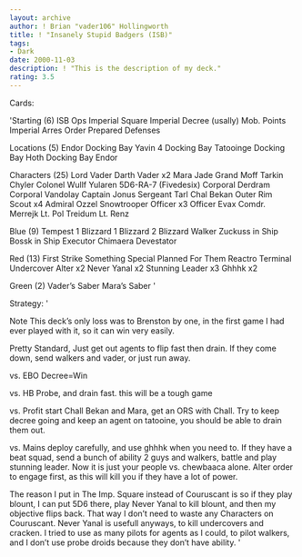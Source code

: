 ```yaml
---
layout: archive
author: ! Brian "vader106" Hollingworth
title: ! "Insanely Stupid Badgers (ISB)"
tags:
- Dark
date: 2000-11-03
description: ! "This is the description of my deck."
rating: 3.5
---
```

Cards: 

'Starting (6)
ISB Ops
Imperial Square
Imperial Decree (usally)
Mob. Points
Imperial Arres Order
Prepared Defenses

Locations (5)
Endor Docking Bay
Yavin 4 Docking Bay
Tatooinge Docking Bay
Hoth Docking Bay
Endor

Characters (25)
Lord Vader
Darth Vader x2
Mara Jade
Grand Moff Tarkin
Chyler
Colonel Wullf Yularen
5D6-RA-7 (Fivedesix)
Corporal Derdram
Corporal Vandolay
Captain Jonus
Sergeant Tarl
Chal Bekan
Outer Rim Scout x4
Admiral Ozzel
Snowtrooper Officer x3
Officer Evax
Comdr. Merrejk
Lt. Pol Treidum
Lt. Renz

Blue (9)
Tempest 1
Blizzard 1
Blizzard 2
Blizzard Walker
Zuckuss in Ship
Bossk in Ship
Executor
Chimaera
Devestator

Red (13)
First Strike
Something Special Planned For Them
Reactro Terminal
Undercover
Alter x2
Never Yanal x2
Stunning Leader x3
Ghhhk x2

Green (2)
Vader’s Saber
Mara’s Saber '

Strategy: '

Note This deck’s only loss was to Brenston by one, in the first game I had ever played with it, so it can win very easily.

Pretty Standard, Just get out agents to flip fast then drain.  If they come down, send walkers and vader, or just run away.

vs. EBO Decree=Win

vs. HB Probe, and drain fast. this will be a tough game

vs. Profit start Chall Bekan and Mara, get an ORS with Chall. Try to keep decree going and keep an agent on tatooine, you should be able to drain them out.

vs. Mains deploy carefully, and use ghhhk when you need to.  If they have a beat squad, send a bunch of ability 2 guys and walkers, battle and play stunning leader.  Now it is just your people vs. chewbaaca alone. Alter order to engage first, as this will kill you if they have a lot of power.

The reason I put in The Imp. Square instead of Couruscant is so if they play blount, I can put 5D6 there, play Never Yanal to kill blount, and then my objective flips back. That way I don’t need to waste any Characters on Couruscant.  Never Yanal is usefull anyways, to kill undercovers and cracken.  I tried to use as many pilots for agents as I could, to pilot walkers, and I don’t use probe droids because they don’t have ability.
'